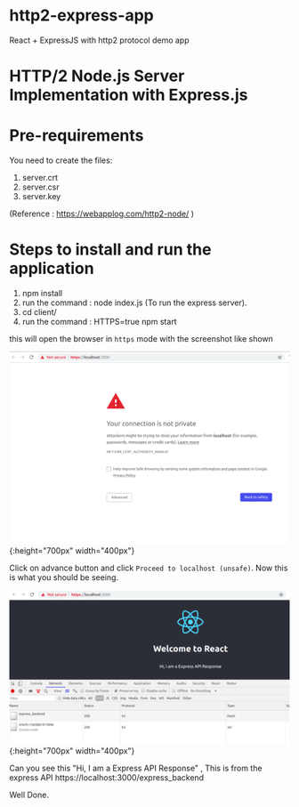 # http2-express-app
React + ExpressJS with http2 protocol demo app


# HTTP/2 Node.js Server Implementation with Express.js

# Pre-requirements

You need to create the files:
1. server.crt
2. server.csr
3. server.key

(Reference : https://webapplog.com/http2-node/ ) 

# Steps to install and run the application
1. npm install 
2. run the command : node index.js (To run the express server).
3. cd client/
4. run the command : HTTPS=true npm start

this will open the browser in `https` mode with the screenshot like shown


![https screen1](https://raw.githubusercontent.com/ravi-mone/http2-express-app/master/https.png){:height="700px" width="400px"}

Click on advance button and click `Proceed to localhost (unsafe)`.
Now this is what you should be seeing.



![https screen2](https://raw.githubusercontent.com/ravi-mone/http2-express-app/master/http2.png){:height="700px" width="400px"}

Can you see this "Hi, I am a Express API Response" , This is from the express API https://localhost:3000/express_backend

Well Done.










